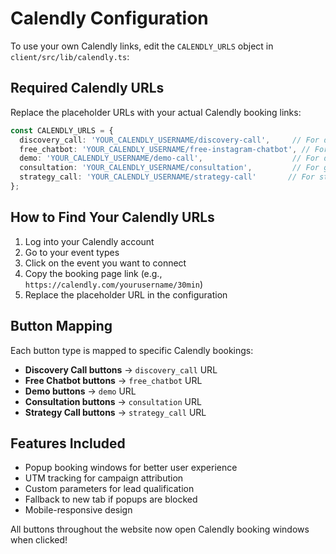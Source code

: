 # Calendly Configuration

To use your own Calendly links, edit the `CALENDLY_URLS` object in `client/src/lib/calendly.ts`:

## Required Calendly URLs

Replace the placeholder URLs with your actual Calendly booking links:

```typescript
const CALENDLY_URLS = {
  discovery_call: 'YOUR_CALENDLY_USERNAME/discovery-call',     // For discovery calls and consultations
  free_chatbot: 'YOUR_CALENDLY_USERNAME/free-instagram-chatbot', // For free Instagram chatbot
  demo: 'YOUR_CALENDLY_USERNAME/demo-call',                    // For demo calls and live demos
  consultation: 'YOUR_CALENDLY_USERNAME/consultation',         // For general consultations
  strategy_call: 'YOUR_CALENDLY_USERNAME/strategy-call'       // For strategy calls
};
```

## How to Find Your Calendly URLs

1. Log into your Calendly account
2. Go to your event types
3. Click on the event you want to connect
4. Copy the booking page link (e.g., `https://calendly.com/yourusername/30min`)
5. Replace the placeholder URL in the configuration

## Button Mapping

Each button type is mapped to specific Calendly bookings:

- **Discovery Call buttons** → `discovery_call` URL
- **Free Chatbot buttons** → `free_chatbot` URL  
- **Demo buttons** → `demo` URL
- **Consultation buttons** → `consultation` URL
- **Strategy Call buttons** → `strategy_call` URL

## Features Included

- Popup booking windows for better user experience
- UTM tracking for campaign attribution
- Custom parameters for lead qualification
- Fallback to new tab if popups are blocked
- Mobile-responsive design

All buttons throughout the website now open Calendly booking windows when clicked!